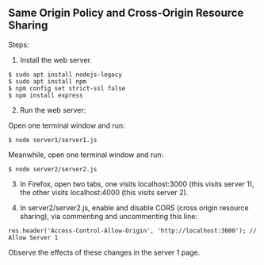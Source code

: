## Same Origin Policy and Cross-Origin Resource Sharing

Steps:

1. Install the web server.

```console
$ sudo apt install nodejs-legacy
$ sudo apt install npm
$ npm config set strict-ssl false
$ npm install express
```

2. Run the web server:

Open one terminal window and run:

```console
$ node server1/server1.js
```

Meanwhile, open one terminal window and run:

```console
$ node server2/server2.js
```

3. In Firefox, open two tabs, one visits localhost:3000 (this visits server 1), the other visits localhost:4000 (this visits server 2).

4. In server2/server2.js, enable and disable CORS (cross origin resource sharing), via commenting and uncommenting this line:

```console
res.header('Access-Control-Allow-Origin', 'http://localhost:3000'); // Allow Server 1
```

Observe the effects of these changes in the server 1 page. 
